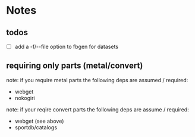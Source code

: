 # Notes

## todos

- [ ] add a -f/--file option to fbgen  for datasets


## requiring only parts (metal/convert)

note: if you require metal parts
the following deps are assumed / required:
- webget
- nokogiri


note: if your reqire convert parts
the following deps are assume / required:
- webget (see above)
- sportdb/catalogs



